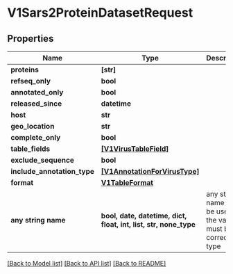 # V1Sars2ProteinDatasetRequest


## Properties
Name | Type | Description | Notes
------------ | ------------- | ------------- | -------------
**proteins** | **[str]** |  | [optional] 
**refseq_only** | **bool** |  | [optional] 
**annotated_only** | **bool** |  | [optional] 
**released_since** | **datetime** |  | [optional] 
**host** | **str** |  | [optional] 
**geo_location** | **str** |  | [optional] 
**complete_only** | **bool** |  | [optional] 
**table_fields** | [**[V1VirusTableField]**](V1VirusTableField.md) |  | [optional] 
**exclude_sequence** | **bool** |  | [optional] 
**include_annotation_type** | [**[V1AnnotationForVirusType]**](V1AnnotationForVirusType.md) |  | [optional] 
**format** | [**V1TableFormat**](V1TableFormat.md) |  | [optional] 
**any string name** | **bool, date, datetime, dict, float, int, list, str, none_type** | any string name can be used but the value must be the correct type | [optional]

[[Back to Model list]](../README.md#documentation-for-models) [[Back to API list]](../README.md#documentation-for-api-endpoints) [[Back to README]](../README.md)


